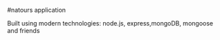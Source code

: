 #natours application

Built using modern technologies: node.js, express,mongoDB, mongoose and friends
